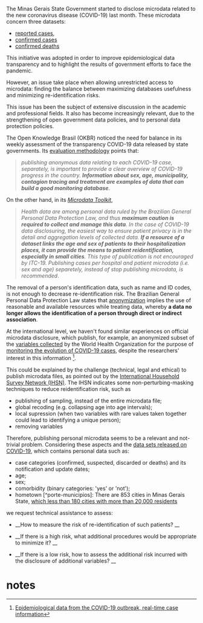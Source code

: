 
The Minas Gerais State Government started to disclose microdata related to the new coronavirus disease (COVID-19) last month. These microdata concern three datasets:
* [reported cases](http://www.transparencia.dadosabertos.mg.gov.br/dataset/casos-notificados-coronavirus), 
* [confirmed cases](http://www.transparencia.dadosabertos.mg.gov.br/dataset/casos-confirmados-coronavirus)
* [confirmed deaths](http://www.transparencia.dadosabertos.mg.gov.br/dataset/obitos-confirmados-coronavirus) 

This initiative was adopted in order to improve epidemiological data transparency and to highlight the results of government efforts to face the pandemic.

However, an issue take place when allowing unrestricted access to microdata: finding the balance between maximizing databases usefulness and minimizing re-identification risks.

This issue has been the subject of extensive discussion in the academic and professional fields. It also has become increasingly relevant, due to the strengthening of open government data policies, and to personal data protection policies.

The Open Knowledge Brasil (OKBR) noticed the need for balance in its weekly assessment of the transparency COVID-19 data released by state governments. Its [evaluation methodology](https://transparenciacovid19.ok.org.br/files/Nota_Metodologica_Transparencia_da_Covid-19V.2.pdf) points that:

> _publishing anonymous data relating to each COVID-19 case, separately, is important to provide a clear overview of COVID-19 progress in the country. **Information about sex, age, municipality, contagion tracing and treatment are examples of data that can build a good monitoring database**_.

On the other hand, in its [_Microdata Toolkit_](https://transparenciacovid19.ok.org.br/files/Toolkit_1_microdados_basicos.pdf),

> _Health data are among personal data ruled by the Brazilian General Personal Data Protection Law, and thus **maximum caution is required to collect and manage this data**. In the case of COVID-19 data disclosuring, the easiest way to ensure patient privacy is in the detail and aggregation levels of collected data. **If a resource of a dataset links the age and sex of patients to their hospitalization places, it can provide the means to patient reidentification, especially in small cities**. This type of publication is not encouraged by ITC-19. Publishing cases per hospital and patient microdata (i.e. sex and age) separetely, instead of stop publishing microdata, is recommended_.

The removal of a person's identification data, such as name and ID codes, is not enough to decrease re-identification risk. The Brazilian General Personal Data Protection Law states that [anonymization](http://www.planalto.gov.br/ccivil_03/_ato2015-2018/2018/lei/L13709.htm#art5) implies the use of reasonable and available resources while treating data, whereby __a data no longer allows the identification of a person through direct or indirect association__.

At the international level, we haven't found similar experiences on official microdata disclosure, which publish, for example, an anonymized subset of the [variables collected](https://www.who.int/who-documents-detail/data-dictionary-for-case-based-reporting-form) by the World Health Organization for the purpose of [monitoring the evolution of COVID-19 cases](https://www.who.int/emergencies/diseases/novel-coronavirus-2019/technical-guidance/surveillance-and-case-definitions), despite the researchers' interest in this information [^ case-level-data].

[^case-level-data]: [Epidemiological data from the COVID-19 outbreak, real-time case information](https://www.nature.com/articles/s41597-020-0448-0)

This could be explained by the challenge (technical, legal and ethical) to publish microdata files, as pointed out by the [International Household Survey Network (IHSN)](https://ihsn.org/dissemination-of-microdata-files). The IHSN indicates some non-perturbing-masking techniques to reduce reidentification risk, such as

* publishing of sampling, instead of the entire microdata file;
* global recoding (e.g. collapsing age into age intervals);
* local supression (when two variables with rare values taken together could lead to identifying a unique person);
* removing variables

Therefore, publishing personal microdata seems to be a relevant and not-trivial problem. Considering these aspects and the [data sets released on COVID-19](http://www.transparencia.dadosabertos.mg.gov.br/organization/secretaria-de-estado-de-saude), which contains personal data such as:

- case categories (confirmed, suspected, discarded or deaths) and its notification and update dates;
- age;
- sex;
- comorbidity (binary categories: 'yes' or 'not');
- hometown [^porte-municipios]: There are 853 cities in Minas Gerais State, [which less than 180 cities with more than 20,000 residents](https://fr.wikipedia.org/wiki/Municipalit%C3%A9s_du_Minas_Gerais_par_population)

we request technical assistance to assess:

* __How to measure the risk of re-identification of such patients? __

* __If there is a high risk, what additional procedures would be appropriate to minimize it? __

* __If there is a low risk, how to assess the additional risk incurred with the disclosure of additional variables? __


# notes